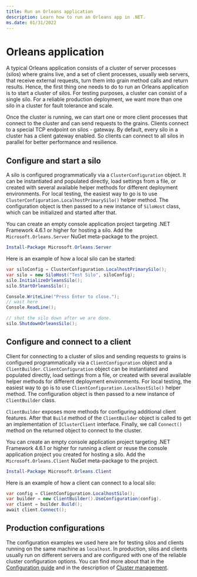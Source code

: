 ```yaml
---
title: Run an Orleans application
description: Learn how to run an Orleans app in .NET.
ms.date: 01/31/2022
---
```


# Orleans application

A typical Orleans application consists of a cluster of server processes (silos) where grains live, and a set of client processes, usually web servers, that receive external requests, turn them into grain method calls and return results. Hence, the first thing one needs to do to run an Orleans application is to start a cluster of silos. For testing purposes, a cluster can consist of a single silo. For a reliable production deployment, we want more than one silo in a cluster for fault tolerance and scale.

Once the cluster is running, we can start one or more client processes that connect to the cluster and can send requests to the grains. Clients connect to a special TCP endpoint on silos - gateway. By default, every silo in a cluster has a client gateway enabled. So clients can connect to all silos in parallel for better performance and resilience.

## Configure and start a silo

A silo is configured programmatically via a `ClusterConfiguration` object. It can be instantiated and populated directly, load settings from a file, or created with several available helper methods for different deployment environments. For local testing, the easiest way to go is to use `ClusterConfiguration.LocalhostPrimarySilo()` helper method. The configuration object is then passed to a new instance of `SiloHost` class, which can be initialized and started after that.

You can create an empty console application project targeting .NET Framework 4.6.1 or higher for hosting a silo.
Add the `Microsoft.Orleans.Server` NuGet meta-package to the project.

```powershell
Install-Package Microsoft.Orleans.Server
```

Here is an example of how a local silo can be started:

```csharp
var siloConfig = ClusterConfiguration.LocalhostPrimarySilo();
var silo = new SiloHost("Test Silo", siloConfig);
silo.InitializeOrleansSilo();
silo.StartOrleansSilo();

Console.WriteLine("Press Enter to close.");
// wait here
Console.ReadLine();

// shut the silo down after we are done.
silo.ShutdownOrleansSilo();
```

## Configure and connect to a client

Client for connecting to a cluster of silos and sending requests to grains is configured programmatically via a `ClientConfiguration` object and a `ClientBuilder`. `ClientConfiguration` object can be instantiated and populated directly, load settings from a file, or created with several available helper methods for different deployment environments. For local testing, the easiest way to go is to use `ClientConfiguration.LocalhostSilo()` helper method. The configuration object is then passed to a new instance of `ClientBuilder` class.

`ClientBuilder` exposes more methods for configuring additional client features. After that `Build` method of the `ClientBuilder` object is called to get an implementation of `IClusterClient` interface. Finally, we call `Connect()` method on the returned object to connect to the cluster.

You can create an empty console application project targeting .NET Framework 4.6.1 or higher for running a client or reuse the console application project you created for hosting a silo. Add the `Microsoft.Orleans.Client` NuGet meta-package to the project.

```powershell
Install-Package Microsoft.Orleans.Client
```

Here is an example of how a client can connect to a local silo:

```csharp
var config = ClientConfiguration.LocalhostSilo();
var builder = new ClientBuilder().UseConfiguration(config).
var client = builder.Build();
await client.Connect();
```

## Production configurations

The configuration examples we used here are for testing silos and clients running on the same machine as `localhost`. In production, silos and clients usually run on different servers and are configured with one of the reliable cluster configuration options. You can find more about that in the [Configuration guide](../host/configuration-guide/index.md) and in the description of [Cluster management](../implementation/cluster-management.md).
